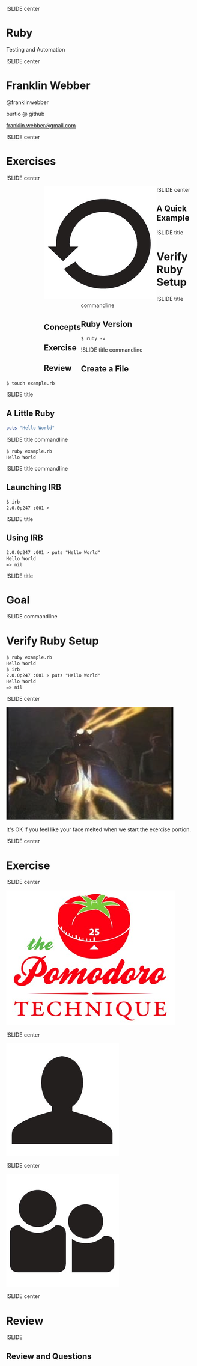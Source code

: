 !SLIDE center

# Ruby

Testing and Automation

!SLIDE center

# Franklin Webber

@franklinwebber

burtlo @ github

franklin.webber@gmail.com

!SLIDE center

# Exercises

!SLIDE center

<div style="float:left; margin-left: 100px; width: 300px;">
  <img src="interation.jpg" />
</div>
</div>
<div style="float:left; margin-left: 100px; padding-top: 30px;">
  <h2 style="text-align: left;">Concepts</h2>
  <h2 style="text-align: left;">Exercise</h2>
  <h2 style="text-align: left;">Review</h2>
</div>

!SLIDE center

## A Quick Example

!SLIDE title

# Verify Ruby Setup

!SLIDE title commandline

## Ruby Version

```
$ ruby -v
```

!SLIDE title commandline

## Create a File

```
$ touch example.rb
```

!SLIDE title

## A Little Ruby

```ruby
puts "Hello World"
```

!SLIDE title commandline

```
$ ruby example.rb
Hello World
```

!SLIDE title commandline

## Launching IRB

```
$ irb
2.0.0p247 :001 >
```

!SLIDE title

## Using IRB

```
2.0.0p247 :001 > puts "Hello World"
Hello World
=> nil
```

!SLIDE title

# Goal

!SLIDE commandline

# Verify Ruby Setup

```
$ ruby example.rb
Hello World
$ irb
2.0.0p247 :001 > puts "Hello World"
Hello World
=> nil
```

!SLIDE center

![Face Melt](concepts-humor.png)

It's OK if you feel like your face melted when we start the exercise portion.

!SLIDE center

# Exercise

!SLIDE center

![pomodoro](pomodoro.jpg)

!SLIDE center

![single](single.jpg)

!SLIDE center

![paired](paired.jpg)

!SLIDE center

# Review

!SLIDE

## Review and Questions
